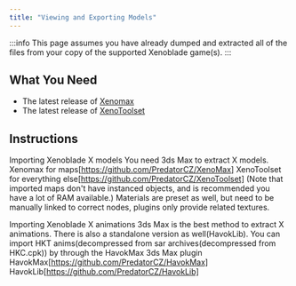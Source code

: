 ```yaml
---
title: "Viewing and Exporting Models"
---
```


:::info
This page assumes you have already dumped and extracted all of the files from your copy of the supported Xenoblade game(s).
:::

## What You Need

- The latest release of [Xenomax](https://github.com/PredatorCZ/XenoMax)
- The latest release of [XenoToolset](https://github.com/PredatorCZ/XenoToolset)

## Instructions

Importing Xenoblade X models
You need 3ds Max to extract X models.
Xenomax for maps[https://github.com/PredatorCZ/XenoMax]
XenoToolset for everything else[https://github.com/PredatorCZ/XenoToolset]
(Note that imported maps don't have instanced objects, and is recommended you have a lot of RAM available.)
Materials are preset as well, but need to be manually linked to correct nodes, plugins only provide related textures.

Importing Xenoblade X animations
3ds Max is the best method to extract X animations. There is also a standalone version as well(HavokLib).
You can import HKT anims(decompressed from sar archives(decompressed from HKC.cpk)) by through the HavokMax 3ds Max plugin
HavokMax[https://github.com/PredatorCZ/HavokMax]
HavokLib[https://github.com/PredatorCZ/HavokLib]

